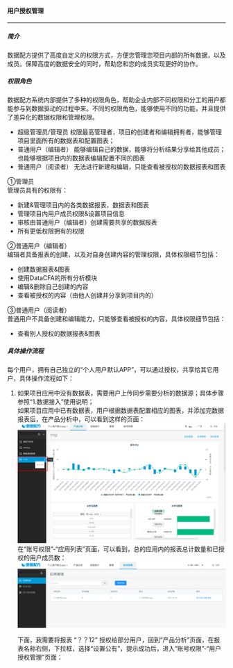 #### 用户授权管理

---

##### 简介

数据配方提供了高度自定义的权限方式，方便您管理您项目内部的所有数据，以及成员。保障高度的数据安全的同时，帮助您和您的成员实现更好的协作。

##### 权限角色

数据配方系统内部提供了多种的权限角色，帮助企业内部不同权限和分工的用户都能参与到数据驱动的过程中来。不同的权限角色，能够使用不同的功能，并且提供了差异化的数据权限和管理权限。

* 超级管理员/管理员
  权限最高管理者，项目的创建者和编辑拥有者，能够管理项目里面所有的数据表和配置图表；
* 普通用户（编辑者）
  能够编辑自己的数据，能够将分析结果分享给其他成员；也能够根据项目内的数据表编辑配置不同的图表
* 普通用户（阅读者）
  无法进行新建和编辑，只能查看被授权的数据报表和图表

①管理员  
管理员具有的权限有：

* 新建&管理项目内的各类数据报表，数据表和图表
* 管理项目内用户成员权限&设置项目信息
* 审核由普通用户（编辑者）创建需要共享的数据报表
* 所有更低权限拥有的权限

②普通用户（编辑者）  
编辑者具备报表的创建，以及对自身创建内容的管理权限，具体权限细节包括：

* 创建数据报表&图表
* 使用DataCFA的所有分析模块
* 编辑&删除自己创建的内容
* 查看被授权的内容（由他人创建并分享到项目内的）

③普通用户（阅读者）  
普通用户不具备创建和编辑能力，只能够查看被授权的内容，具体权限细节包括：

* 查看别人授权的数据报表&图表

##### 具体操作流程

每个用户，拥有自己独立的“个人用户默认APP”，可以通过授权，共享给其它用户，具体操作流程如下：

1. 如果项目应用中没有数据表，需要用户上传同步需要分析的数据源；具体步骤参照“1.数据接入”使用说明；  
   如果项目应用中已有数据表，用户根据数据表配置相应的图表，并添加完数据报表后，在产品分析中，可以看到这样的页面：  
   ![](/assets/账号权限1.png)  
   在“账号权限”-“应用列表”页面，可以看到，总的应用内的报表总计数量和已授权的用户成员数：  
   ![](/assets/账号权限2.png)

   下面，我需要将报表 “？？12” 授权给部分用户，回到“产品分析”页面，在报表名称右侧，下拉框，选择“设置公有”，提示成功后，进入“账号权限”-“用户授权管理”页面：



